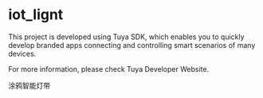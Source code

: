 # iot_lignt
This project is developed using Tuya SDK, which enables you to quickly develop branded apps connecting and controlling smart scenarios of many devices.

For more information, please check Tuya Developer Website.


涂鸦智能灯带
